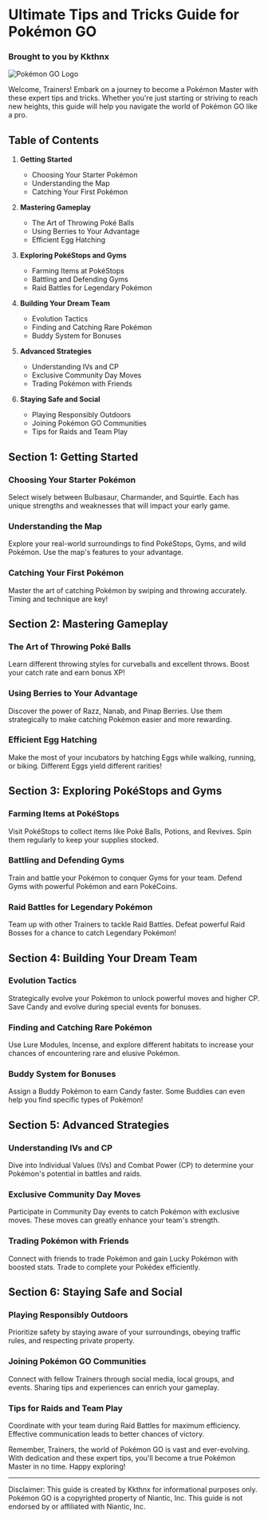 # Ultimate Tips and Tricks Guide for Pokémon GO
### Brought to you by Kkthnx

![Pokémon GO Logo](https://www.pngall.com/wp-content/uploads/5/Pokemon-Go-Logo-PNG-High-Quality-Image.png)

Welcome, Trainers! Embark on a journey to become a Pokémon Master with these expert tips and tricks. Whether you're just starting or striving to reach new heights, this guide will help you navigate the world of Pokémon GO like a pro.

## Table of Contents
1. **Getting Started**
   - Choosing Your Starter Pokémon
   - Understanding the Map
   - Catching Your First Pokémon

2. **Mastering Gameplay**
   - The Art of Throwing Poké Balls
   - Using Berries to Your Advantage
   - Efficient Egg Hatching

3. **Exploring PokéStops and Gyms**
   - Farming Items at PokéStops
   - Battling and Defending Gyms
   - Raid Battles for Legendary Pokémon

4. **Building Your Dream Team**
   - Evolution Tactics
   - Finding and Catching Rare Pokémon
   - Buddy System for Bonuses

5. **Advanced Strategies**
   - Understanding IVs and CP
   - Exclusive Community Day Moves
   - Trading Pokémon with Friends

6. **Staying Safe and Social**
   - Playing Responsibly Outdoors
   - Joining Pokémon GO Communities
   - Tips for Raids and Team Play

## Section 1: Getting Started

### Choosing Your Starter Pokémon
Select wisely between Bulbasaur, Charmander, and Squirtle. Each has unique strengths and weaknesses that will impact your early game.

### Understanding the Map
Explore your real-world surroundings to find PokéStops, Gyms, and wild Pokémon. Use the map's features to your advantage.

### Catching Your First Pokémon
Master the art of catching Pokémon by swiping and throwing accurately. Timing and technique are key!

## Section 2: Mastering Gameplay

### The Art of Throwing Poké Balls
Learn different throwing styles for curveballs and excellent throws. Boost your catch rate and earn bonus XP!

### Using Berries to Your Advantage
Discover the power of Razz, Nanab, and Pinap Berries. Use them strategically to make catching Pokémon easier and more rewarding.

### Efficient Egg Hatching
Make the most of your incubators by hatching Eggs while walking, running, or biking. Different Eggs yield different rarities!

## Section 3: Exploring PokéStops and Gyms

### Farming Items at PokéStops
Visit PokéStops to collect items like Poké Balls, Potions, and Revives. Spin them regularly to keep your supplies stocked.

### Battling and Defending Gyms
Train and battle your Pokémon to conquer Gyms for your team. Defend Gyms with powerful Pokémon and earn PokéCoins.

### Raid Battles for Legendary Pokémon
Team up with other Trainers to tackle Raid Battles. Defeat powerful Raid Bosses for a chance to catch Legendary Pokémon!

## Section 4: Building Your Dream Team

### Evolution Tactics
Strategically evolve your Pokémon to unlock powerful moves and higher CP. Save Candy and evolve during special events for bonuses.

### Finding and Catching Rare Pokémon
Use Lure Modules, Incense, and explore different habitats to increase your chances of encountering rare and elusive Pokémon.

### Buddy System for Bonuses
Assign a Buddy Pokémon to earn Candy faster. Some Buddies can even help you find specific types of Pokémon!

## Section 5: Advanced Strategies

### Understanding IVs and CP
Dive into Individual Values (IVs) and Combat Power (CP) to determine your Pokémon's potential in battles and raids.

### Exclusive Community Day Moves
Participate in Community Day events to catch Pokémon with exclusive moves. These moves can greatly enhance your team's strength.

### Trading Pokémon with Friends
Connect with friends to trade Pokémon and gain Lucky Pokémon with boosted stats. Trade to complete your Pokédex efficiently.

## Section 6: Staying Safe and Social

### Playing Responsibly Outdoors
Prioritize safety by staying aware of your surroundings, obeying traffic rules, and respecting private property.

### Joining Pokémon GO Communities
Connect with fellow Trainers through social media, local groups, and events. Sharing tips and experiences can enrich your gameplay.

### Tips for Raids and Team Play
Coordinate with your team during Raid Battles for maximum efficiency. Effective communication leads to better chances of victory.

Remember, Trainers, the world of Pokémon GO is vast and ever-evolving. With dedication and these expert tips, you'll become a true Pokémon Master in no time. Happy exploring!

---

Disclaimer: This guide is created by Kkthnx for informational purposes only. Pokémon GO is a copyrighted property of Niantic, Inc. This guide is not endorsed by or affiliated with Niantic, Inc.
